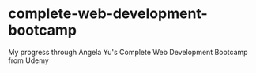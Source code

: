 # complete-web-development-bootcamp
My progress through Angela Yu's Complete Web Development Bootcamp from Udemy
